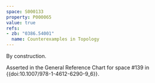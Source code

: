 ```yaml
---
space: S000133
property: P000065
value: true
refs:
- zb: "0386.54001"
  name: Counterexamples in Topology
---
```


By construction.

Asserted in the General Reference Chart for space #139 in
{{doi:10.1007/978-1-4612-6290-9_6}}.

